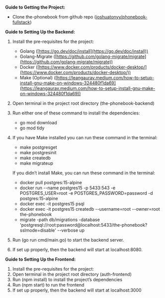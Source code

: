 **Guide to Getting the Project:**

* Clone the-phonebook from github repo ([joshuatonyy/phonebook-fullstack](https://github.com/joshuatonyy/phonebook-fullstack))

**Guide to Setting Up the Backend:**

1. Install the pre-requisites for the project:  
   * Golang ([https://go.dev/doc/install](https://go.dev/doc/install))  
   * Golang-Migrate ([https://github.com/golang-migrate/migrate](https://github.com/golang-migrate/migrate))  
   * Docker ([https://www.docker.com/products/docker-desktop/](https://www.docker.com/products/docker-desktop/))  
   * Make (Optional) ([https://leangaurav.medium.com/how-to-setup-install-gnu-make-on-windows-324480f1da69](https://leangaurav.medium.com/how-to-setup-install-gnu-make-on-windows-324480f1da69))  
2. Open terminal in the project root directory (the-phonebook-backend)  
3. Run either one of these command to install the dependencies:  
   * go mod download  
   * go mod tidy   
4. If you have Make installed you can run these command in the terminal:  
   * make postgresget  
   * make postgresinit  
   * make createdb  
   * make migrateup

   If you didn’t install Make, you can run these command in the terminal:

   * docker pull postgres:15-alpine  
   * docker run \--name postgres15 \-p 5433:543 \-e POSTGRES\_USER=root \-e POSTGRES\_PASSWORD=password \-d postgres:15-alpine  
   * docker exec \-it postgres15 psql  
   * docker exec \-it postgres15 createdb \--username=root \--owner=root the-phonebook  
   * migrate \-path db/migrations \-database 'postgresql://root:password@localhost:5433/the-phonebook?sslmode=disable' \--verbose up  
5. Run (go run cmd/main.go) to start the backend server.  
6. If set up properly, then the backend will start at localhost:8080.

**Guide to Setting Up the Frontend:**

1. Install the pre-requisites for the project:  
2. Open terminal in the project root directory (auth-frontend)  
3. Run (npm install) to install the project’s dependencies  
4. Run (npm start) to run the frontend  
5. If set up properly, then the backend will start at localhost:3000
